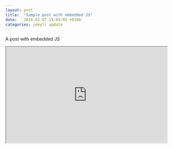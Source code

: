 ```yaml
---
layout: post
title:  "Sample post with embedded JS"
date:   2018-02-07 15:01:05 +0100
categories: jekyll update
---
```

A post with embedded JS

<iframe
  style="width: 100%; height: 300px"
  src="https://jsfiddle.net/zalun/NmudS/embedded/">
</iframe>
